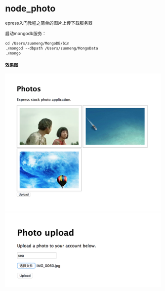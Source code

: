# node_photo
epress入门教程之简单的图片上传下载服务器

启动mongodb服务：
 ```
cd /Users/zuomeng/MongoDB/bin
./mongod --dbpath /Users/zuomeng/MongoData 
./mongo
```
#### 效果图
![image](https://raw.githubusercontent.com/izuomeng/img/master/node_photo/photo.png)
![image](https://raw.githubusercontent.com/izuomeng/img/master/node_photo/upload.png)
